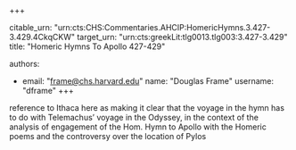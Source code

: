 +++


citable_urn: "urn:cts:CHS:Commentaries.AHCIP:HomericHymns.3.427-3.429.4CkqCKW"
target_urn: "urn:cts:greekLit:tlg0013.tlg003:3.427-3.429"
title: "Homeric Hymns To Apollo 427-429"

authors:
- email: "frame@chs.harvard.edu"
  name: "Douglas Frame"
  username: "dframe"
+++

<p>reference to Ithaca here as making it clear that the voyage in the hymn has to do with Telemachus’ voyage in the Odyssey, in the context of the analysis of engagement of the Hom. Hymn to Apollo with the Homeric poems and the controversy over the location of Pylos</p>